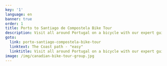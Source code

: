 ```yaml
---
key: '1'
language: en
banner: true
order: 1
title: Porto to Santiago de Compostela Bike Tour
description: Visit all around Portugal on a bicycle with our expert guides
goto:
  link: porto-santiago-compostela-bike-tour
  linktext: The Coast path - "easy"
  linktitle: Visit all around Portugal on a bicycle with our expert guides
image: /img/canadian-bike-tour-group.jpg
---
```


